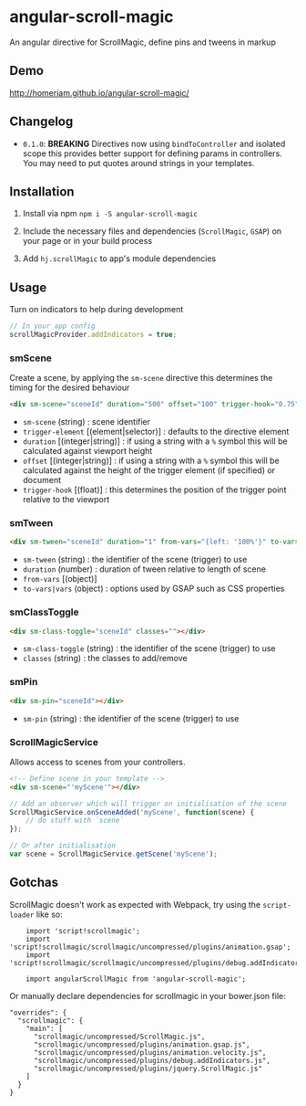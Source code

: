 # angular-scroll-magic

An angular directive for ScrollMagic, define pins and tweens in markup

## Demo

http://homerjam.github.io/angular-scroll-magic/


## Changelog

* `0.1.0`: __BREAKING__ Directives now using `bindToController` and isolated scope this provides better support for defining params in controllers. You may need to put quotes around strings in your templates.


## Installation

1. Install via npm `npm i -S angular-scroll-magic`

2. Include the necessary files and dependencies (`ScrollMagic`, `GSAP`) on your page or in your build process

2. Add `hj.scrollMagic` to app's module dependencies


## Usage

Turn on indicators to help during development
```js
// In your app config
scrollMagicProvider.addIndicators = true;
```

### smScene
Create a scene, by applying the `sm-scene` directive this determines the timing for the desired behaviour
```html
<div sm-scene="sceneId" duration="500" offset="100" trigger-hook="0.75"></div>
```
* `sm-scene` (string) : scene identifier
* `trigger-element` [(element|selector)] : defaults to the directive element
* `duration` [(integer|string)] : if using a string with a `%` symbol this will be calculated against viewport height
* `offset` [(integer|string)] : if using a string with a `%` symbol this will be calculated against the height of the trigger element (if specified) or document
* `trigger-hook` [(float)] : this determines the position of the trigger point relative to the viewport

### smTween
```html
<div sm-tween="sceneId" duration="1" from-vars="{left: '100%'}" to-vars="{left: '0%'}"></div>
```
* `sm-tween` (string) : the identifier of the scene (trigger) to use
* `duration` (number) : duration of tween relative to length of scene
* `from-vars` [(object)]
* `to-vars|vars` (object) : options used by GSAP such as CSS properties

### smClassToggle
```html
<div sm-class-toggle="sceneId" classes=""></div>
```
* `sm-class-toggle` (string) : the identifier of the scene (trigger) to use
* `classes` (string) : the classes to add/remove

### smPin
```html
<div sm-pin="sceneId"></div>
```
* `sm-pin` (string) : the identifier of the scene (trigger) to use

### ScrollMagicService
Allows access to scenes from your controllers.
```html
<!-- Define scene in your template -->
<div sm-scene="'myScene'"></div>
```
```js
// Add an observer which will trigger on initialisation of the scene
ScrollMagicService.onSceneAdded('myScene', function(scene) {
    // do stuff with `scene`
});

// Or after initialisation
var scene = ScrollMagicService.getScene('myScene');
```

## Gotchas

ScrollMagic doesn't work as expected with Webpack, try using the `script-loader` like so:

```
    import 'script!scrollmagic';
    import 'script!scrollmagic/scrollmagic/uncompressed/plugins/animation.gsap';
    import 'script!scrollmagic/scrollmagic/uncompressed/plugins/debug.addIndicators';

    import angularScrollMagic from 'angular-scroll-magic';
```

Or manually declare dependencies for scrollmagic in your bower.json file:

```
"overrides": {
  "scrollmagic": {
    "main": [
      "scrollmagic/uncompressed/ScrollMagic.js",
      "scrollmagic/uncompressed/plugins/animation.gsap.js",
      "scrollmagic/uncompressed/plugins/animation.velocity.js",
      "scrollmagic/uncompressed/plugins/debug.addIndicators.js",
      "scrollmagic/uncompressed/plugins/jquery.ScrollMagic.js"
    ]
  }
}
```
